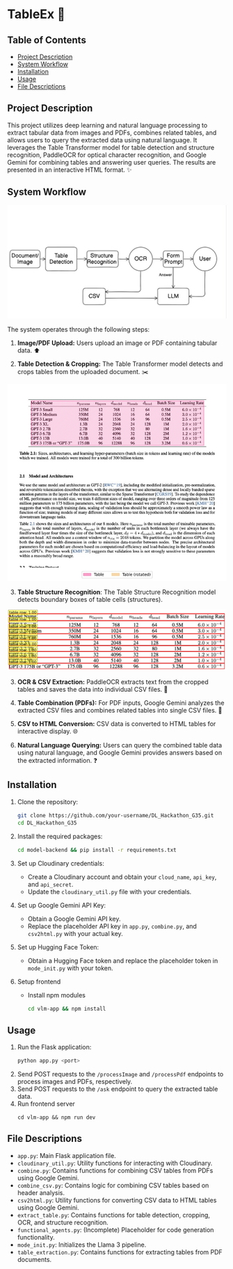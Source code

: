 # TableEx 📑

## Table of Contents

- [Project Description](#project-description)
- [System Workflow](#system-workflow)
- [Installation](#installation)
- [Usage](#usage)
- [File Descriptions](#file-descriptions)


## Project Description

This project utilizes deep learning and natural language processing to extract tabular data from images and PDFs, combines related tables, and allows users to query the extracted data using natural language.  It leverages the Table Transformer model for table detection and structure recognition, PaddleOCR for optical character recognition, and Google Gemini for combining tables and answering user queries.  The results are presented in an interactive HTML format. ✨

## System Workflow

![arch](images_assets/img2.jpg)

The system operates through the following steps:

1. **Image/PDF Upload:** Users upload an image or PDF containing tabular data. ⬆️

2. **Table Detection & Cropping:** The Table Transformer model detects and crops tables from the uploaded document. ✂️

![table](images_assets/img3.jpg)

3. **Table Structure Recognition**: The Table Structure Recognition model detects boundary boxes of table cells (structures).

![table-cells](images_assets/img4.jpg)
    
3. **OCR & CSV Extraction:** PaddleOCR extracts text from the cropped tables and saves the data into individual CSV files. 📄
    
6. **Table Combination (PDFs):** For PDF inputs, Google Gemini analyzes the extracted CSV files and combines related tables into single CSV files. 🔗
    
7. **CSV to HTML Conversion:**  CSV data is converted to HTML tables for interactive display. 🌐
    
8. **Natural Language Querying:** Users can query the combined table data using natural language, and Google Gemini provides answers based on the extracted information.  ❓
    

## Installation

1. Clone the repository:
   ```bash
   git clone https://github.com/your-username/DL_Hackathon_G35.git
   cd DL_Hackathon_G35
   ```
2. Install the required packages:
   ```bash
   cd model-backend && pip install -r requirements.txt
   ```
3. Set up Cloudinary credentials:
   - Create a Cloudinary account and obtain your `cloud_name`, `api_key`, and `api_secret`.
   - Update the `cloudinary_util.py` file with your credentials.
4. Set up Google Gemini API Key:
   - Obtain a Google Gemini API key.
   - Replace the placeholder API key in `app.py`, `combine.py`, and `csv2html.py` with your actual key.
5. Set up Hugging Face Token:
   - Obtain a Hugging Face token and replace the placeholder token in `mode_init.py` with your token.

6. Setup frontend
   - Install npm modules
     ```bash
     cd vlm-app && npm install
     ```

## Usage

1. Run the Flask application:
   ```bash
   python app.py <port>
   ```
2. Send POST requests to the `/processImage` and `/processPdf` endpoints to process images and PDFs, respectively.
3. Send POST requests to the `/ask` endpoint to query the extracted table data.
4. Run frontend server
   ```
   cd vlm-app && npm run dev
   ```


## File Descriptions

- `app.py`: Main Flask application file.
- `cloudinary_util.py`: Utility functions for interacting with Cloudinary.
- `combine.py`: Contains functions for combining CSV tables from PDFs using Google Gemini.
- `combine_csv.py`:  Contains logic for combining CSV tables based on header analysis.
- `csv2html.py`: Utility functions for converting CSV data to HTML tables using Google Gemini.
- `extract_table.py`: Contains functions for table detection, cropping, OCR, and structure recognition.
- `functional_agents.py`:  (Incomplete) Placeholder for code generation functionality.
- `mode_init.py`: Initializes the Llama 3 pipeline.
- `table_extraction.py`: Contains functions for extracting tables from PDF documents. 
